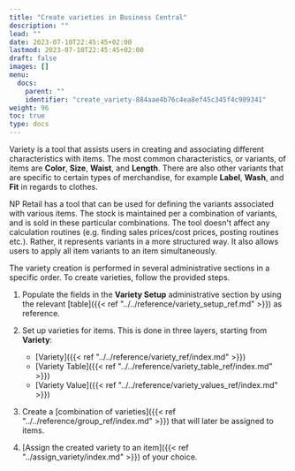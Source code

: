 ```yaml
---
title: "Create varieties in Business Central"
description: ""
lead: ""
date: 2023-07-10T22:45:45+02:00
lastmod: 2023-07-10T22:45:45+02:00
draft: false
images: []
menu:
  docs:
    parent: ""
    identifier: "create_variety-884aae4b76c4ea8ef45c345f4c909341"
weight: 96
toc: true
type: docs
---
```


Variety is a tool that assists users in creating and associating different characteristics with items. The most common characteristics, or variants, of items are **Color**, **Size**, **Waist**, and **Length**. There are also other variants that are specific to certain types of merchandise, for example **Label**, **Wash**, and **Fit** in regards to clothes. 

NP Retail has a tool that can be used for defining the variants associated with various items. The stock is maintained per a combination of variants, and is sold in these particular combinations. The tool doesn't affect any calculation routines (e.g. finding sales prices/cost prices, posting routines etc.). Rather, it represents variants in a more structured way. It also allows users to apply all item variants to an item simultaneously.

The variety creation is performed in several administrative sections in a specific order. To create varieties, follow the provided steps.

1. Populate the fields in the **Variety Setup** administrative section by using the relevant [table]({{< ref "../../reference/variety_setup_ref.md" >}}) as reference.
2. Set up varieties for items. This is done in three layers, starting from **Variety**:

   - [Variety]({{< ref "../../reference/variety_ref/index.md" >}})
   - [Variety Table]({{< ref "../../reference/variety_table_ref/index.md" >}})
   - [Variety Value]({{< ref "../../reference/variety_values_ref/index.md" >}})
3. Create a [combination of varieties]({{< ref "../../reference/group_ref/index.md" >}}) that will later be assigned to items.
4. [Assign the created variety to an item]({{< ref "../assign_variety/index.md" >}}) of your choice.

